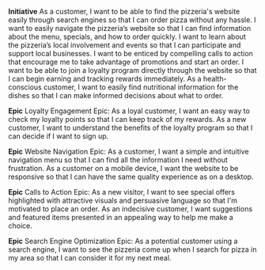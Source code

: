 **Initiative**
As a customer, I want to be able to find the pizzeria's website easily through search engines so that I can order pizza without any hassle. I want to easily navigate the pizzeria’s website so that I can find information about the menu, specials, and how to order quickly. I want to learn about the pizzeria’s local involvement and events so that I can participate and support local businesses. I want to be enticed by compelling calls to action that encourage me to take advantage of promotions and start an order. I want to be able to join a loyalty program directly through the website so that I can begin earning and tracking rewards immediately. As a health-conscious customer, I want to easily find nutritional information for the dishes so that I can make informed decisions about what to order.



**Epic**
Loyalty Engagement Epic:
As a loyal customer, I want an easy way to check my loyalty points so that I can keep track of my rewards.
As a new customer, I want to understand the benefits of the loyalty program so that I can decide if I want to sign up.

**Epic**
Website Navigation Epic:
As a customer, I want a simple and intuitive navigation menu so that I can find all the information I need without frustration.
As a customer on a mobile device, I want the website to be responsive so that I can have the same quality experience as on a desktop.

**Epic**
Calls to Action Epic:
As a new visitor, I want to see special offers highlighted with attractive visuals and persuasive language so that I'm motivated to place an order.
As an indecisive customer, I want suggestions and featured items presented in an appealing way to help me make a choice.

**Epic**
Search Engine Optimization Epic:
As a potential customer using a search engine, I want to see the pizzeria come up when I search for pizza in my area so that I can consider it for my next meal.
